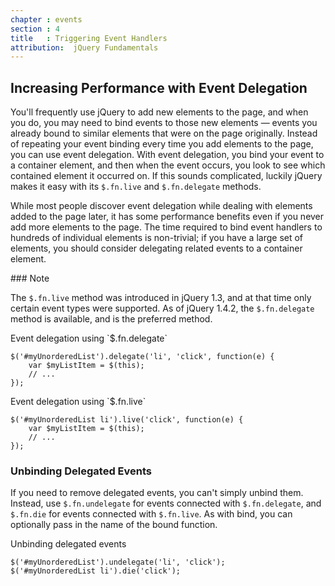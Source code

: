 ```yaml
---
chapter : events
section : 4
title   : Triggering Event Handlers
attribution:  jQuery Fundamentals
---
```

## Increasing Performance with Event Delegation

You'll frequently use jQuery to add new elements to the page, and when you do,
you may need to bind events to those new elements — events you already bound to
similar elements that were on the page originally.  Instead of repeating your
event binding every time you add elements to the page, you can use event
delegation.  With event delegation, you bind your event to a container element,
and then when the event occurs, you look to see which contained element it
occurred on.  If this sounds complicated, luckily jQuery makes it easy with its
`$.fn.live` and `$.fn.delegate` methods.

While most people discover event delegation while dealing with elements added
to the page later, it has some performance benefits even if you never add more
elements to the page.  The time required to bind event handlers to hundreds of
individual elements is non-trivial; if you have a large set of elements, you
should consider delegating related events to a container element.

<div class="note" markdown="1">
### Note

The `$.fn.live` method was introduced in jQuery 1.3, and at that time only
certain event types were supported.  As of jQuery 1.4.2, the `$.fn.delegate`
method is available, and is the preferred method.
</div>

<div class="example" markdown="1">
Event delegation using `$.fn.delegate`

    $('#myUnorderedList').delegate('li', 'click', function(e) {
        var $myListItem = $(this);
        // ...
    });
</div>

<div class="example" markdown="1">
Event delegation using `$.fn.live`

    $('#myUnorderedList li').live('click', function(e) {
        var $myListItem = $(this);
        // ...
    });
</div>

### Unbinding Delegated Events

If you need to remove delegated events, you can't simply unbind them.  Instead,
use `$.fn.undelegate` for events connected with `$.fn.delegate`, and `$.fn.die`
for events connected with `$.fn.live`.  As with bind, you can optionally pass
in the name of the bound function.

<div class="example" markdown="1">
Unbinding delegated events

    $('#myUnorderedList').undelegate('li', 'click');
    $('#myUnorderedList li').die('click');
</div>
